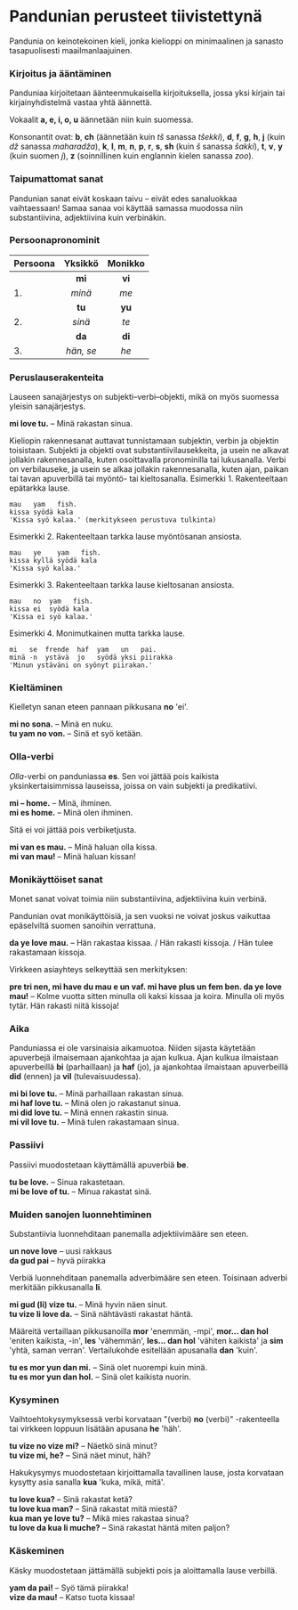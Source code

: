 # Pandunian perusteet tiivistettynä

Pandunia on keinotekoinen kieli, jonka kielioppi on minimaalinen ja sanasto tasapuolisesti maailmanlaajuinen.

### Kirjoitus ja ääntäminen

Panduniaa kirjoitetaan äänteenmukaisella kirjoituksella,
jossa yksi kirjain tai kirjainyhdistelmä vastaa yhtä äännettä.

Vokaalit **a, e, i, o, u** äännetään niin kuin suomessa.

Konsonantit ovat:
**b**,
**ch** (äännetään kuin _tš_ sanassa _tšekki_),
**d**,
**f**,
**g**,
**h**,
**j** (kuin _dž_ sanassa _maharadža_),
**k**,
**l**,
**m**,
**n**,
**p**,
**r**,
**s**,
**sh** (kuin _š_ sanassa _šakki_),
**t**,
**v**,
**y** (kuin suomen _j_),
**z** (soinnillinen kuin englannin kielen sanassa _zoo_).

### Taipumattomat sanat

Pandunian sanat eivät koskaan taivu
– eivät edes sanaluokkaa vaihtaessaan!
Samaa sanaa voi käyttää samassa muodossa niin substantiivina, adjektiivina kuin verbinäkin.

### Persoonapronominit

| Persoona | Yksikkö           | Monikko      |
|:---------|:-----------------:|:------------:|
|          | **mi**            | **vi**       |
| 1.       | _minä_            | _me_         |
|          | **tu**            | **yu**       |
| 2.       | _sinä_            | _te_         |
|          | **da**            | **di**       |
| 3.       | _hän, se_         | _he_         |

### Peruslauserakenteita

Lauseen sanajärjestys on subjekti–verbi–objekti,
mikä on myös suomessa yleisin sanajärjestys.

**mi love tu.**
– Minä rakastan sinua.

Kieliopin rakennesanat auttavat tunnistamaan subjektin, verbin ja objektin toisistaan.
Subjekti ja objekti ovat substantiivilausekkeita, ja usein ne alkavat jollakin rakennesanalla,
kuten osoittavalla pronominilla tai lukusanalla.
Verbi on verbilauseke, ja usein se alkaa jollakin rakennesanalla,
kuten ajan, paikan tai tavan apuverbillä tai myöntö- tai kieltosanalla.
Esimerkki 1. Rakenteeltaan epätarkka lause.

    mau   yam   fish.
    kissa syödä kala
    'Kissa syö kalaa.' (merkitykseen perustuva tulkinta)
    
Esimerkki 2. Rakenteeltaan tarkka lause myöntösanan ansiosta.

    mau   ye    yam   fish.
    kissa kyllä syödä kala
    'Kissa syö kalaa.'

Esimerkki 3. Rakenteeltaan tarkka lause kieltosanan ansiosta.

    mau   no  yam   fish.
    kissa ei  syödä kala
    'Kissa ei syö kalaa.'

Esimerkki 4. Monimutkainen mutta tarkka lause.

    mi   se  frende  haf  yam   un   pai.
    minä -n  ystävä  jo   syödä yksi piirakka
    'Minun ystäväni on syönyt piirakan.'


### Kieltäminen

Kielletyn sanan eteen pannaan pikkusana **no** 'ei'.

**mi no sona.**
– Minä en nuku.  
**tu yam no von.**
– Sinä et syö ketään.

### Olla-verbi

_Olla_-verbi on panduniassa
**es**.
Sen voi jättää pois kaikista yksinkertaisimmissa lauseissa,
joissa on vain subjekti ja predikatiivi.

**mi – home.**
– Minä, ihminen.  
**mi es home.**
– Minä olen ihminen.

Sitä ei voi jättää pois verbiketjusta.

**mi van es mau.**
– Minä haluan olla kissa.  
**mi van mau!**
– Minä haluan kissan!

### Monikäyttöiset sanat

Monet sanat voivat toimia niin substantiivina, adjektiivina kuin verbinä.

Pandunian ovat monikäyttöisiä, ja sen vuoksi ne voivat joskus vaikuttaa epäselviltä suomen sanoihin verrattuna.

**da ye love mau.**
– Hän rakastaa kissaa. / Hän rakasti kissoja. / Hän tulee rakastamaan kissoja.

Virkkeen asiayhteys selkeyttää sen merkityksen:

**pre tri nen, mi have du mau e un vaf. mi have plus un fem ben. da ye love mau!**
– Kolme vuotta sitten minulla oli kaksi kissaa ja koira. Minulla oli myös tytär. Hän rakasti niitä kissoja!

### Aika

Panduniassa ei ole varsinaisia aikamuotoa.
Niiden sijasta käytetään apuverbejä ilmaisemaan ajankohtaa ja ajan kulkua.
Ajan kulkua ilmaistaan apuverbeillä
**bi**
(parhaillaan) ja
**haf**
(jo), ja ajankohtaa ilmaistaan apuverbeillä
**did**
(ennen) ja
**vil**
(tulevaisuudessa).

**mi bi love tu.**
– Minä parhaillaan rakastan sinua.  
**mi haf love tu.**
– Minä olen jo rakastanut sinua.  
**mi did love tu.**
– Minä ennen rakastin sinua.  
**mi vil love tu.**
– Minä tulen rakastamaan sinua.

### Passiivi

Passiivi muodostetaan käyttämällä apuverbiä
**be**.

**tu be love.**
– Sinua rakastetaan.  
**mi be love of tu.**
– Minua rakastat sinä.

### Muiden sanojen luonnehtiminen

Substantiivia luonnehditaan panemalla adjektiivimääre sen eteen.

**un nove love**
– uusi rakkaus  
**da gud pai**
– hyvä piirakka

Verbiä luonnehditaan panemalla adverbimääre sen eteen.
Toisinaan adverbi merkitään pikkusanalla
**li**.

**mi gud (li) vize tu.**
– Minä hyvin näen sinut.  
**tu vize li love da.**
– Sinä nähtävästi rakastat häntä.

Määreitä vertaillaan pikkusanoilla
**mor**
'enemmän, -mpi',
**mor... dan hol**
'eniten kaikista, -in',
**les**
'vähemmän',
**les... dan hol**
'vähiten kaikista' ja
**sim**
'yhtä, saman verran'.
Vertailukohde esitellään apusanalla
**dan**
'kuin'.

**tu es mor yun dan mi.**
– Sinä olet nuorempi kuin minä.  
**tu es mor yun dan hol.**
– Sinä olet kaikista nuorin.

### Kysyminen

Vaihtoehtokysymyksessä verbi korvataan "(verbi) **no** (verbi)" -rakenteella tai virkkeen loppuun lisätään apusana
**he**
'häh'.

**tu vize no vize mi?**
– Näetkö sinä minut?  
**tu vize mi, he?**
– Sinä näet minut, häh?

Hakukysymys muodostetaan kirjoittamalla tavallinen lause, josta korvataan kysytty asia sanalla
**kua**
'kuka, mikä, mitä'.

**tu love kua?**
– Sinä rakastat ketä?  
**tu love kua man?**
– Sinä rakastat mitä miestä?  
**kua man ye love tu?**
– Mikä mies rakastaa sinua?  
**tu love da kua li muche?**
– Sinä rakastat häntä miten paljon?

### Käskeminen

Käsky muodostetaan jättämällä subjekti pois ja aloittamalla lause verbillä.

**yam da pai!**
– Syö tämä piirakka!  
**vize da mau!**
– Katso tuota kissaa!

